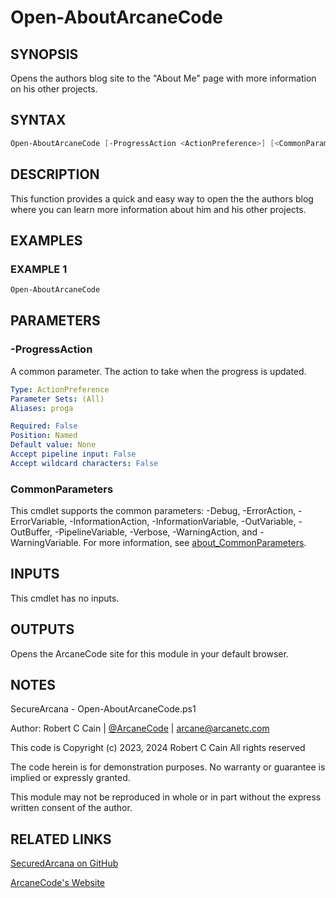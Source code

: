 # Open-AboutArcaneCode

## SYNOPSIS

Opens the authors blog site to the "About Me" page with more information on his other projects.

## SYNTAX

```powershell
Open-AboutArcaneCode [-ProgressAction <ActionPreference>] [<CommonParameters>]
```

## DESCRIPTION

This function provides a quick and easy way to open the the authors blog where you can learn more information about him and his other projects.

## EXAMPLES

### EXAMPLE 1

```powershell
Open-AboutArcaneCode
```

## PARAMETERS

### -ProgressAction

A common parameter. The action to take when the progress is updated.

```yaml
Type: ActionPreference
Parameter Sets: (All)
Aliases: proga

Required: False
Position: Named
Default value: None
Accept pipeline input: False
Accept wildcard characters: False
```

### CommonParameters

This cmdlet supports the common parameters: -Debug, -ErrorAction, -ErrorVariable, -InformationAction, -InformationVariable, -OutVariable, -OutBuffer, -PipelineVariable, -Verbose, -WarningAction, and -WarningVariable. For more information, see [about_CommonParameters](http://go.microsoft.com/fwlink/?LinkID=113216).

## INPUTS

This cmdlet has no inputs.

## OUTPUTS

Opens the ArcaneCode site for this module in your default browser.

## NOTES

SecureArcana - Open-AboutArcaneCode.ps1

Author: Robert C Cain | [@ArcaneCode](https://twitter.com/arcanecode) | arcane@arcanetc.com

This code is Copyright (c) 2023, 2024 Robert C Cain All rights reserved

The code herein is for demonstration purposes.
No warranty or guarantee is implied or expressly granted.

This module may not be reproduced in whole or in part without
the express written consent of the author.

## RELATED LINKS

[SecuredArcana on GitHub](https://github.com/arcanecode/SecuredArcana)

[ArcaneCode's Website](http://arcanecode.me)
